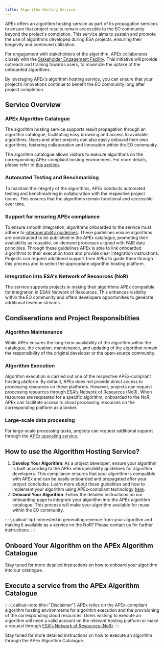 ```yaml
---
title: Algorithm Hosting Service
---
```


APEx offers an algorithm hosting service as part of its propagation services to ensure that project results remain
accessible to the EO community beyond the project's completion. This service aims to sustain and promote the use of
algorithms developed during ESA projects, ensuring their longevity and continued utilization.

For engagement with stakeholders of the algorithm, APEx collaborates closely with
the [Stakeholder Engagement Facility](https://esa-sef.eu/). This initiative will provide outreach and training towards
users, to maximize the uptake of the onboarded algorithms.

By leveraging APEx’s algorithm hosting service, you can ensure that your project’s innovations continue to benefit the
EO community long after project completion.

## Service Overview

### APEx Algorithm Catalogue

The algorithm hosting service supports result propagation through an algorithm catalogue, facilitating easy
browsing and access to available algorithms. Users and other projects can also easily onboard their own algorithms,
fostering collaboration and innovation within the EO community.

The algorithm catalogue allows visitors to execute algorithms on the corresponding APEx-compliant hosting environment.
For more details, please refer to [this section](#execute-a-service-from-the-apex-algorithm-catalogue).

### Automated Testing and Benchmarking

To maintain the integrity of the algorithms, APEx conducts automated testing and benchmarking in collaboration with the
respective project teams. This ensures that the algorithms remain functional and accessible over time.

### Support for ensuring APEx compliance

To ensure smooth integration, algorithms onboarded to the service must adhere
to [interoperability guidelines](../interoperability/algohosting.md). These guidelines ensure algorithms are constructed
to be published in the APEx catalogue, promoting their availability as reusable, on-demand processes aligned with FAIR
data principles. Through these guidelines APEx is able to link onboarded algorithms to their execution tools and provide
clear integration instructions. Projects can request additional support from APEx to guide them through this
process and to select the appropriate algorithm hosting platform.

### Integration into ESA's Network of Resources (NoR)

The service supports projects in making their algorithms APEx compatible for integration in ESA’s Network of
Resources. This enhances visibility within the EO community and offers
developers opportunities to generate additional revenue streams.

## Condiserations and Project Responsiblities

### Algorithm Maintenance

While APEx ensures the long-term availability of the algorithm within the catalogue, the creation, maintenance, and
updating of the algorithm remain the responsibility of the original developer or the open-source community.

### Algorithm Execution

Algorithm execution is carried out one of the respective APEx-compliant hosting platform. By default, APEx does not
provide direct access to processing resources on these platforms. However, projects can request processing resources
through [ESA's Network of Resources (NoR)](https://portfolio.nor-discover.org/). When resources are requested for a
specific algorithm, onboarded to the NoR, APEx can facilitate access to cloud processing resources on the corresponding
platform as a broker.

### Large-scale data processing

For large-scale processing tasks, projects can request additional support through
the [APEx upscaling service](./upscaling.md).

## How to use the Algorithm Hosting Service?

1. **Develop Your Algorithm**: As a project developer, ensure your algorithm is built according to the APEx
   interoperability guidelines for algorithm developers. This compliance ensures that your algorithm is compatible with
   APEx and can be easily onboarded and propagated after your project concludes. Learn more about these guidelines and
   how to implement your algorithm using APEx-compliant technology [here](../interoperability/algohosting.md).
2. **Onboard Your Algorithm**: Follow the detailed instructions on our onboarding page to integrate your algorithm into
   the APEx algorithm catalogue. This process will make your algorithm available for reuse within the EO community.

::: {.callout-tip}
Interested in generating revenue from your algorithm and making it available as a service on the NoR? Please contact us
for further instructions.
:::

## Onboard Your Algorithm on the APEx Algorithm Catalogue

Stay tuned for more detailed instructions on how to onboard your algorithm into our catalogue.

## Execute a service from the APEx Algorithm Catalogue

::: {.callout-note title="Disclaimer"}
APEx relies on the APEx-compliant algorithm hosting environments for algorithm execution and the provisioning of the
corresponding cloud resources. Users wishing to execute an algorithm will need a valid account on the relevant hosting
platform or make a request through [ESA's Network of Resources (NoR)](https://portfolio.nor-discover.org/).
:::

Stay tuned for more detailed instructions on how to execute an algorithm through the APEx Algorithm Catalogue.

